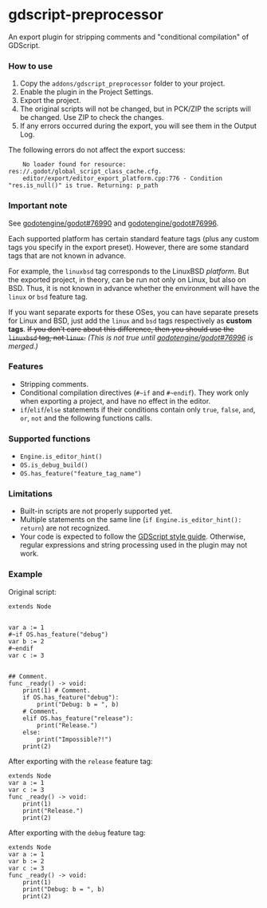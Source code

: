 # gdscript-preprocessor

An export plugin for stripping comments and "conditional compilation" of GDScript.

### How to use

1. Copy the `addons/gdscript_preprocessor` folder to your project.
2. Enable the plugin in the Project Settings.
3. Export the project.
4. The original scripts will not be changed, but in PCK/ZIP the scripts will be changed. Use ZIP to check the changes.
5. If any errors occurred during the export, you will see them in the Output Log.

The following errors do not affect the export success:

```
    No loader found for resource: res://.godot/global_script_class_cache.cfg.
    editor/export/editor_export_platform.cpp:776 - Condition "res.is_null()" is true. Returning: p_path
```

### Important note

See [godotengine/godot#76990](https://github.com/godotengine/godot/issues/76990) and [godotengine/godot#76996](https://github.com/godotengine/godot/pull/76996).

Each supported platform has certain standard feature tags (plus any custom tags you specify in the export preset). However, there are some standard tags that are not known in advance.

For example, the `linuxbsd` tag corresponds to the LinuxBSD _platform_. But the exported project, in theory, can be run not only on Linux, but also on BSD. Thus, it is not known in advance whether the environment will have the `linux` or `bsd` feature tag.

If you want separate exports for these OSes, you can have separate presets for Linux and BSD, just add the `linux` and `bsd` tags respectively as **custom tags**. ~~If you don't care about this difference, then you should use the `linuxbsd` tag, not `linux`.~~ _(This is not true until [godotengine/godot#76996](https://github.com/godotengine/godot/pull/76996) is merged.)_

### Features

* Stripping comments.
* Conditional compilation directives (`#~if` and `#~endif`). They work only when exporting a project, and have no effect in the editor.
* `if`/`elif`/`else` statements if their conditions contain only `true`, `false`, `and`, `or`, `not` and the following functions calls.

### Supported functions

* `Engine.is_editor_hint()`
* `OS.is_debug_build()`
* `OS.has_feature("feature_tag_name")`

### Limitations

* Built-in scripts are not properly supported yet.
* Multiple statements on the same line (`if Engine.is_editor_hint(): return`) are not recognized.
* Your code is expected to follow the [GDScript style guide](https://docs.godotengine.org/en/stable/tutorials/scripting/gdscript/gdscript_styleguide.html). Otherwise, regular expressions and string processing used in the plugin may not work.

### Example

Original script:

```gdscript
extends Node


var a := 1
#~if OS.has_feature("debug")
var b := 2
#~endif
var c := 3


## Comment.
func _ready() -> void:
    print(1) # Comment.
    if OS.has_feature("debug"):
        print("Debug: b = ", b)
    # Comment.
    elif OS.has_feature("release"):
        print("Release.")
    else:
        print("Impossible?!")
    print(2)
```

After exporting with the `release` feature tag:

```gdscript
extends Node
var a := 1
var c := 3
func _ready() -> void:
    print(1)
    print("Release.")
    print(2)
```

After exporting with the `debug` feature tag:

```gdscript
extends Node
var a := 1
var b := 2
var c := 3
func _ready() -> void:
    print(1)
    print("Debug: b = ", b)
    print(2)
```
